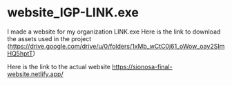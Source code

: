 # website_IGP-LINK.exe
I made a website for my organization LINK.exe
Here is the link to download the assets used in the project (https://drive.google.com/drive/u/0/folders/1xMb_wCtC0j61_oWow_oay2SImHQ5hptT)


Here is the link to the actual website
https://sionosa-final-website.netlify.app/
